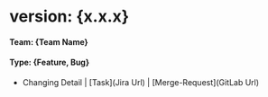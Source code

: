 # version: {x.x.x}
#### Team: {Team Name}
#### Type: {Feature, Bug}
- Changing Detail | [Task](Jira Url) | [Merge-Request](GitLab Url)